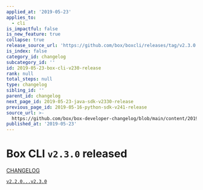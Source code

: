 ```yaml
---
applied_at: '2019-05-23'
applies_to:
  - cli
is_impactful: false
is_new_feature: true
collapse: true
release_source_url: 'https://github.com/box/boxcli/releases/tag/v2.3.0'
is_index: false
category_id: changelog
subcategory_id: ''
id: 2019-05-23-box-cli-v230-release
rank: null
total_steps: null
type: changelog
sibling_id: ''
parent_id: changelog
next_page_id: 2019-05-23-java-sdk-v2330-release
previous_page_id: 2019-05-16-python-sdk-v241-release
source_url: >-
  https://github.com/box/box-developer-changelog/blob/main/content/2019/05-23-box-cli-v230-release.md
published_at: '2019-05-23'
---
```

# Box CLI `v2.3.0` released

[CHANGELOG](https://github.com/box/boxcli/blob/master/CHANGELOG.md#230-2019-05-23)

[`v2.2.0...v2.3.0`](https://github.com/box/boxcli/compare/`v2.2.0...v2.3.0`)
